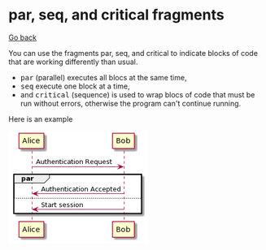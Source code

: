 # par, seq, and critical fragments

[Go back](../index.md)

You can use the fragments par, seq, and critical to indicate blocks of code that are working differently than usual.

* <kbd>par</kbd> (parallel) executes all blocs at the same time,
* <kbd>seq</kbd> execute one block at a time,
* and <kbd>critical</kbd> (sequence) is used to wrap blocs of code that must be run without errors, otherwise the program can't continue running.

Here is an example

![par](../images/ROwx3O0m34HhCuKNO04AH1W19WZX92A5yB6pFmujD7VDUxeZ6aJzhMLF3P5BCO3RdiTZwTWLtP0r1g_no3pXAX1jZ3lzNOl8k8g_taTm8U1Kh1L54lmfSnrdWOWPBvXNoy7ABZq0.png)
